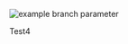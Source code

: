 ![example branch parameter](https://github.com/duckin1/yamdb_final/actions/workflows/yamdb_workflow.yml/badge.svg)

Test4